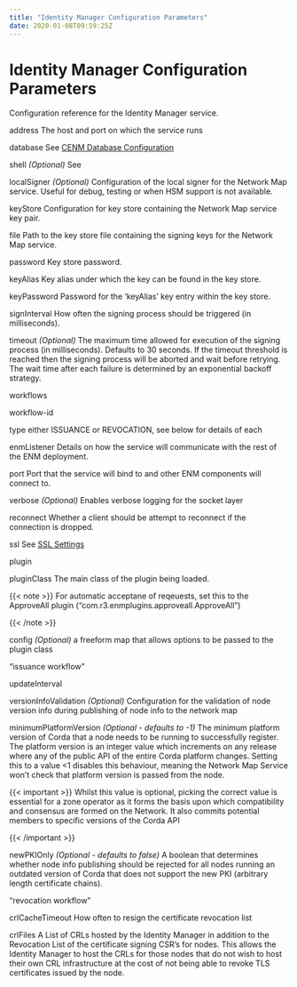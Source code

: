 ```yaml
---
title: "Identity Manager Configuration Parameters"
date: 2020-01-08T09:59:25Z
---
```



# Identity Manager Configuration Parameters
Configuration reference for the Identity Manager service.



address
The host and port on which the service runs


database
See [CENM Database Configuration](config-database.md)


shell
*(Optional)* See [<no title>](config-shell.md)


localSigner
*(Optional)* Configuration of the local signer for the Network Map service. Useful for debug, testing or when HSM support is not available.



keyStore
Configuration for key store containing the Network Map service key pair.



file
Path to the key store file containing the signing keys for the Network Map service.


password
Key store password.


keyAlias
Key alias under which the key can be found in the key store.


keyPassword
Password for the ‘keyAlias’ key entry within the key store.


signInterval
How often the signing process should be triggered (in milliseconds).


timeout
*(Optional)* The maximum time allowed for execution of the signing process (in milliseconds). Defaults
                                    to 30 seconds. If the timeout threshold is reached then the signing process will be aborted and wait
                                    before retrying. The wait time after each failure is determined by an exponential backoff strategy.


workflows


workflow-id


type
either ISSUANCE or REVOCATION, see below for details of each


enmListener
Details on how the service will communicate with the rest of the ENM deployment.



port
Port that the service will bind to and other ENM components will connect to.


verbose
*(Optional)* Enables verbose logging for the socket layer


reconnect
Whether a client should be attempt to reconnect if the connection is dropped.


ssl
See [SSL Settings](config-ssl.md)


plugin


pluginClass
The main class of the plugin being loaded.


{{< note >}}
For automatic acceptane of reqeuests, set this to the ApproveAll plugin (“com.r3.enmplugins.approveall.ApproveAll”)

{{< /note >}}

config
*(Optional)* a freeform map that allows options to be passed to the plugin class


“issuance workflow”


updateInterval

versionInfoValidation
*(Optional)* Configuration for the validation of node version info during publishing of node info to the network map



minimumPlatformVersion
*(Optional - defaults to -1)* The minimum platform version of Corda that a node needs
                                                            to be running to successfully register. The platform version is an integer value which
                                                            increments on any release where any of the public API of the entire
                                                            Corda platform changes. Setting this to a value <1 disables this behaviour, meaning
                                                            the Network Map Service won’t check that platform version is passed from the node.


{{< important >}}
Whilst this value is optional, picking the correct value is essential
                                                                for a zone operator as it forms the basis upon which compatibility and consensus
                                                                are formed on the Network. It also commits potential members to specific versions
                                                                of the Corda API


{{< /important >}}

newPKIOnly
*(Optional - defaults to false)* A boolean that determines whether node info publishing should be rejected for all nodes running an outdated
                                                            version of Corda that does not support the new PKI (arbitrary length certificate chains).


“revocation workflow”


crlCacheTimeout
How often to resign the certificate revocation list


crlFiles
A List of CRLs hosted by the Identity Manager in addition to the Revocation List of the certificate signing CSR’s for nodes. This allows the
                                                Identity Manager to host the CRLs for those nodes that do not wish to host their own CRL infrastructure at the cost of not being
                                                able to revoke TLS certificates issued by the node.


